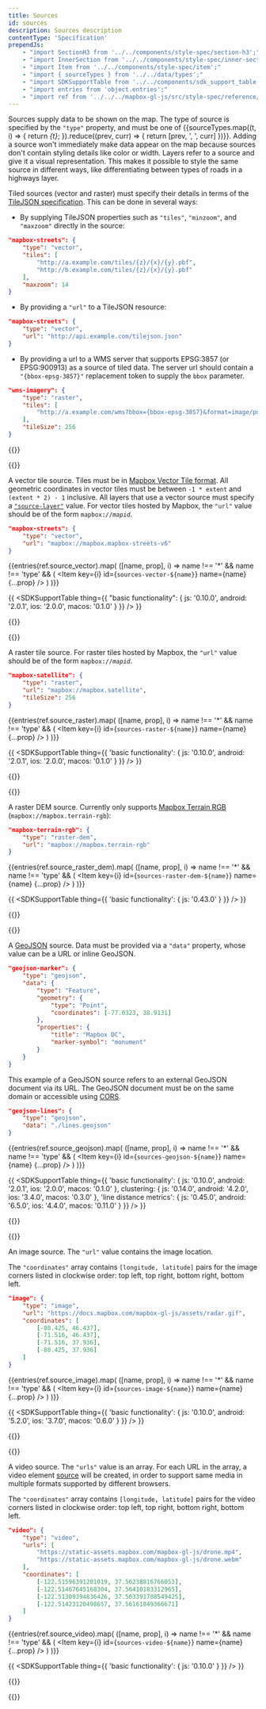 ```yaml
---
title: Sources
id: sources
description: Sources description
contentType: 'Specification'
prependJs:
    - "import SectionH3 from '../../components/style-spec/section-h3';"
    - "import InnerSection from '../../components/style-spec/inner-section';"
    - "import Item from '../../components/style-spec/item';"
    - "import { sourceTypes } from '../../data/types';"
    - "import SDKSupportTable from '../../components/sdk_support_table';"
    - "import entries from 'object.entries';"
    - "import ref from '../../../mapbox-gl-js/src/style-spec/reference/latest';"
---
```


Sources supply data to be shown on the map. The type of source is specified by the `"type"` property, and must be one of {{sourceTypes.map((t, i) => {
    return <var key={i}>{t}</var>;
}).reduce((prev, curr) => {
    return [prev, ', ', curr]
})}}. Adding a source won't immediately make data appear on the map because sources don't contain styling details like color or width. Layers refer to a source and give it a visual representation. This makes it possible to style the same source in different ways, like differentiating between types of roads in a highways layer.

Tiled sources (vector and raster) must specify their details in terms of the [TileJSON specification](https://github.com/mapbox/tilejson-spec). This can be done in several ways:

- By supplying TileJSON properties such as `"tiles"`, `"minzoom"`, and `"maxzoom"` directly in the source:

```json
"mapbox-streets": {
    "type": "vector",
    "tiles": [
        "http://a.example.com/tiles/{z}/{x}/{y}.pbf",
        "http://b.example.com/tiles/{z}/{x}/{y}.pbf"
    ],
    "maxzoom": 14
}
```

- By providing a `"url"` to a TileJSON resource:

```json
"mapbox-streets": {
    "type": "vector",
    "url": "http://api.example.com/tilejson.json"
}
```

- By providing a url to a WMS server that supports EPSG:3857 (or EPSG:900913) as a source of tiled data. The server url should contain a `"{bbox-epsg-3857}"` replacement token to supply the `bbox` parameter.

```json
"wms-imagery": {
    "type": "raster",
    "tiles": [
        "http://a.example.com/wms?bbox={bbox-epsg-3857}&format=image/png&service=WMS&version=1.1.1&request=GetMap&srs=EPSG:3857&width=256&height=256&layers=example"
    ],
    "tileSize": 256
}
```

{{<InnerSection>}}

{{<SectionH3 id="sources-vector" title="vector">}}

A vector tile source. Tiles must be in [Mapbox Vector Tile format](https://docs.mapbox.com/vector-tiles/). All geometric coordinates in vector tiles must be between `-1 * extent` and `(extent * 2) - 1` inclusive. All layers that use a vector source must specify a [`"source-layer"`](#layer-source-layer) value. For vector tiles hosted by Mapbox, the `"url"` value should be of the form  <code>mapbox://<var>mapid</var></code>.

```json
"mapbox-streets": {
    "type": "vector",
    "url": "mapbox://mapbox.mapbox-streets-v6"
}
```

<!--
START GENERATED CONTENT:
Content in this section is generated directly using the Mapbox Style
Specification. To update any content displayed in this section, make edits to:
https://github.com/mapbox/mapbox-gl-js/blob/master/src/style-spec/reference/v8.json.
-->
{{entries(ref.source_vector).map(
    ([name, prop], i) =>
        name !== '*' &&
        name !== 'type' && (
            <Item
                key={i}
                id={`sources-vector-${name}`}
                name={name}
                {...prop}
            />
        )
)}}
<!-- END GENERATED CONTENT -->


{{
<SDKSupportTable
    thing={{
        "basic functionality": {
            js: '0.10.0',
            android: '2.0.1',
            ios: '2.0.0',
            macos: '0.1.0'
        }
    }}
/>
}}

{{</SectionH3>}}

{{<SectionH3 id="sources-raster" title="raster">}}

A raster tile source. For raster tiles hosted by Mapbox, the `"url"` value should be of the form <code>mapbox://<var>mapid</var></code>.

```json
"mapbox-satellite": {
    "type": "raster",
    "url": "mapbox://mapbox.satellite",
    "tileSize": 256
}
```

<!--
START GENERATED CONTENT:
Content in this section is generated directly using the Mapbox Style
Specification. To update any content displayed in this section, make edits to:
https://github.com/mapbox/mapbox-gl-js/blob/master/src/style-spec/reference/v8.json.
-->
{{entries(ref.source_raster).map(
    ([name, prop], i) =>
        name !== '*' &&
        name !== 'type' && (
            <Item
                key={i}
                id={`sources-raster-${name}`}
                name={name}
                {...prop}
            />
        )
)}}
<!-- END GENERATED CONTENT -->
    
{{
<SDKSupportTable
    thing={{
        'basic functionality': {
            js: '0.10.0',
            android: '2.0.1',
            ios: '2.0.0',
            macos: '0.1.0'
        }
    }}
/>
}}

{{</SectionH3>}}

{{<SectionH3 id="sources-raster-dem" title="raster-dem">}}

A raster DEM source. Currently only supports [Mapbox Terrain RGB](https://blog.mapbox.com/global-elevation-data-6689f1d0ba65) (`mapbox://mapbox.terrain-rgb`):

```json
"mapbox-terrain-rgb": {
    "type": "raster-dem",
    "url": "mapbox://mapbox.terrain-rgb"
}
```

<!--
START GENERATED CONTENT:
Content in this section is generated directly using the Mapbox Style
Specification. To update any content displayed in this section, make edits to:
https://github.com/mapbox/mapbox-gl-js/blob/master/src/style-spec/reference/v8.json.
-->
{{entries(ref.source_raster_dem).map(
    ([name, prop], i) =>
        name !== '*' &&
        name !== 'type' && (
            <Item
                key={i}
                id={`sources-raster-dem-${name}`}
                name={name}
                {...prop}
            />
        )
)}}
<!-- END GENERATED CONTENT -->

{{
<SDKSupportTable
    thing={{
        'basic functionality': {
            js: '0.43.0'
        }
    }}
/>
}}

{{</SectionH3>}}

{{<SectionH3 id="sources-geojson" title="geojson">}}

A [GeoJSON](http://geojson.org/) source. Data must be provided via a `"data"` property, whose value can be a URL or inline GeoJSON.

```json
"geojson-marker": {
    "type": "geojson",
    "data": {
        "type": "Feature",
        "geometry": {
            "type": "Point",
            "coordinates": [-77.0323, 38.9131]
        },
        "properties": {
            "title": "Mapbox DC",
            "marker-symbol": "monument"
        }
    }
}
```

This example of a GeoJSON source refers to an external GeoJSON document via its URL. The GeoJSON document must be on the same domain or accessible using [CORS](http://enable-cors.org/).

```json
"geojson-lines": {
    "type": "geojson",
    "data": "./lines.geojson"
}
```
<!--
START GENERATED CONTENT:
Content in this section is generated directly using the Mapbox Style
Specification. To update any content displayed in this section, make edits to:
https://github.com/mapbox/mapbox-gl-js/blob/master/src/style-spec/reference/v8.json.
-->
{{entries(ref.source_geojson).map(
    ([name, prop], i) =>
        name !== '*' &&
        name !== 'type' && (
            <Item
                key={i}
                id={`sources-geojson-${name}`}
                name={name}
                {...prop}
            />
        )
)}}
<!-- END GENERATED CONTENT -->

{{
<SDKSupportTable
    thing={{
        'basic functionality': {
            js: '0.10.0',
            android: '2.0.1',
            ios: '2.0.0',
            macos: '0.1.0'
        },
        clustering: {
            js: '0.14.0',
            android: '4.2.0',
            ios: '3.4.0',
            macos: '0.3.0'
        },
        'line distance metrics': {
            js: '0.45.0',
            android: '6.5.0',
            ios: '4.4.0',
            macos: '0.11.0'
        }
    }}
/>
}}

{{</SectionH3>}}

{{<SectionH3 id="sources-image" title="image">}}

An image source. The `"url"` value contains the image location.

The `"coordinates"` array contains `[longitude, latitude]` pairs for the image corners listed in clockwise order: top left, top right, bottom right, bottom left.

```json
"image": {
    "type": "image",
    "url": "https://docs.mapbox.com/mapbox-gl-js/assets/radar.gif",
    "coordinates": [
        [-80.425, 46.437],
        [-71.516, 46.437],
        [-71.516, 37.936],
        [-80.425, 37.936]
    ]
}
```
<!--
START GENERATED CONTENT:
Content in this section is generated directly using the Mapbox Style
Specification. To update any content displayed in this section, make edits to:
https://github.com/mapbox/mapbox-gl-js/blob/master/src/style-spec/reference/v8.json.
-->
{{entries(ref.source_image).map(
    ([name, prop], i) =>
        name !== '*' &&
        name !== 'type' && (
            <Item
                key={i}
                id={`sources-image-${name}`}
                name={name}
                {...prop}
            />
        )
)}}
<!-- END GENERATED CONTENT -->

{{
<SDKSupportTable
    thing={{
        'basic functionality': {
            js: '0.10.0',
            android: '5.2.0',
            ios: '3.7.0',
            macos: '0.6.0'
        }
    }}
/>
}}

{{</SectionH3>}}

{{<SectionH3 id="sources-video" title="video">}}

A video source. The `"urls"` value is an array. For each URL in the array, a video element [source](https://developer.mozilla.org/en-US/docs/Web/HTML/Element/source) will be created, in order to support same media in multiple formats supported by different browsers.

The `"coordinates"` array contains `[longitude, latitude]` pairs for the video corners listed in clockwise order: top left, top right, bottom right, bottom left.

```json
"video": {
    "type": "video",
    "urls": [
        "https://static-assets.mapbox.com/mapbox-gl-js/drone.mp4",
        "https://static-assets.mapbox.com/mapbox-gl-js/drone.webm"
    ],
    "coordinates": [
        [-122.51596391201019, 37.56238816766053],
        [-122.51467645168304, 37.56410183312965],
        [-122.51309394836426, 37.563391708549425],
        [-122.51423120498657, 37.56161849366671]
    ]
}
```

<!--
START GENERATED CONTENT:
Content in this section is generated directly using the Mapbox Style
Specification. To update any content displayed in this section, make edits to:
https://github.com/mapbox/mapbox-gl-js/blob/master/src/style-spec/reference/v8.json.
-->
{{entries(ref.source_video).map(
    ([name, prop], i) =>
        name !== '*' &&
        name !== 'type' && (
            <Item
                key={i}
                id={`sources-video-${name}`}
                name={name}
                {...prop}
            />
        )
)}}
<!-- END GENERATED CONTENT -->

{{
<SDKSupportTable
    thing={{
        'basic functionality': {
            js: '0.10.0'
        }
    }}
/>
}}

{{</SectionH3>}}

{{</InnerSection>}}
